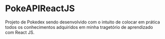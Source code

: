 # PokeAPIReactJS
Projeto de Pokedex sendo desenvolvido com o intuito de colocar em prática todos os conhecimentos adquiridos em minha tragetório de aprendizado com React JS.
